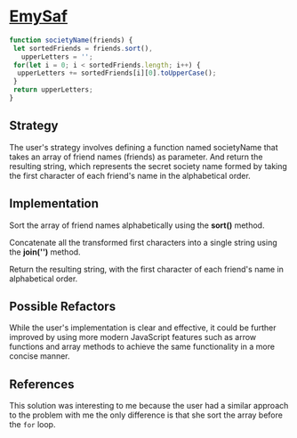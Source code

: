 # [EmySaf](https://edabit.com/user/AhDqTeNTHQ9DJZ6yo)

```js
function societyName(friends) {
 let sortedFriends = friends.sort(),
   upperLetters = '';
 for(let i = 0; i < sortedFriends.length; i++) {
  upperLetters += sortedFriends[i][0].toUpperCase();
 }
 return upperLetters;
}
```

## Strategy

The user's strategy involves defining a function named societyName
that takes an array of friend names (friends) as parameter.
And return the resulting string, which represents the secret society name
formed by taking the first character of each friend's name in the alphabetical order.

## Implementation

Sort the array of friend names alphabetically using the **sort()** method.

Concatenate all the transformed first characters into a single string
using the **join('')** method.

Return the resulting string, with the first character of each friend's name
in alphabetical order.

## Possible Refactors

While the user's implementation is clear and effective,
it could be further improved by using more modern JavaScript
features such as arrow functions and array methods to achieve the same
functionality in a more concise manner.

## References

This solution was interesting to me because the user had a similar approach to 
the problem with me the only difference is that she sort the array before 
the `for` loop.
